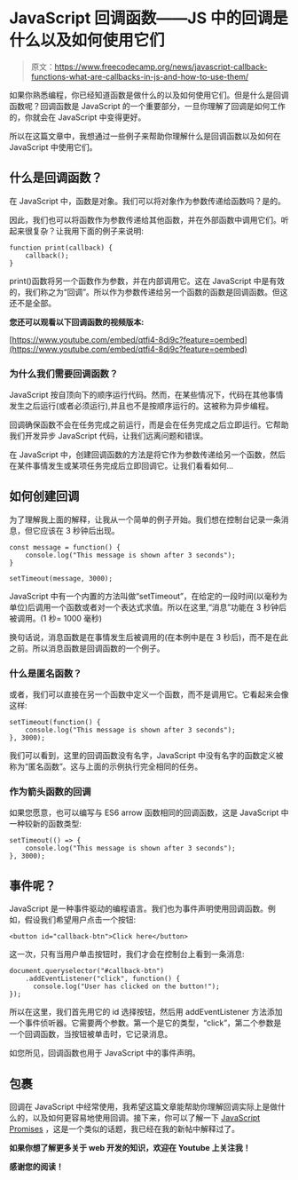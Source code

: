 # JavaScript 回调函数——JS 中的回调是什么以及如何使用它们

> 原文：<https://www.freecodecamp.org/news/javascript-callback-functions-what-are-callbacks-in-js-and-how-to-use-them/>

如果你熟悉编程，你已经知道函数是做什么的以及如何使用它们。但是什么是回调函数呢？回调函数是 JavaScript 的一个重要部分，一旦你理解了回调是如何工作的，你就会在 JavaScript 中变得更好。

所以在这篇文章中，我想通过一些例子来帮助你理解什么是回调函数以及如何在 JavaScript 中使用它们。

## 什么是回调函数？

在 JavaScript 中，函数是对象。我们可以将对象作为参数传递给函数吗？是的。

因此，我们也可以将函数作为参数传递给其他函数，并在外部函数中调用它们。听起来很复杂？让我用下面的例子来说明:

```
function print(callback) {  
    callback();
}
```

print()函数将另一个函数作为参数，并在内部调用它。这在 JavaScript 中是有效的，我们称之为“回调”。所以作为参数传递给另一个函数的函数是回调函数。但这还不是全部。

**您还可以观看以下回调函数的视频版本:**

[https://www.youtube.com/embed/qtfi4-8dj9c?feature=oembed](https://www.youtube.com/embed/qtfi4-8dj9c?feature=oembed)

### 为什么我们需要回调函数？

JavaScript 按自顶向下的顺序运行代码。然而，在某些情况下，代码在其他事情发生之后运行(或者必须运行),并且也不是按顺序运行的。这被称为异步编程。

回调确保函数不会在任务完成之前运行，而是会在任务完成之后立即运行。它帮助我们开发异步 JavaScript 代码，让我们远离问题和错误。

在 JavaScript 中，创建回调函数的方法是将它作为参数传递给另一个函数，然后在某件事情发生或某项任务完成后立即回调它。让我们看看如何…

## 如何创建回调

为了理解我上面的解释，让我从一个简单的例子开始。我们想在控制台记录一条消息，但它应该在 3 秒钟后出现。

```
const message = function() {  
    console.log("This message is shown after 3 seconds");
}

setTimeout(message, 3000);
```

JavaScript 中有一个内置的方法叫做“setTimeout”，在给定的一段时间(以毫秒为单位)后调用一个函数或者对一个表达式求值。所以在这里,“消息”功能在 3 秒钟后被调用。(1 秒= 1000 毫秒)

换句话说，消息函数是在事情发生后被调用的(在本例中是在 3 秒后)，而不是在此之前。所以消息函数是回调函数的一个例子。

### 什么是匿名函数？

或者，我们可以直接在另一个函数中定义一个函数，而不是调用它。它看起来会像这样:

```
setTimeout(function() {  
    console.log("This message is shown after 3 seconds");
}, 3000);
```

我们可以看到，这里的回调函数没有名字，JavaScript 中没有名字的函数定义被称为“匿名函数”。这与上面的示例执行完全相同的任务。

### 作为箭头函数的回调

如果您愿意，也可以编写与 ES6 arrow 函数相同的回调函数，这是 JavaScript 中一种较新的函数类型:

```
setTimeout(() => { 
    console.log("This message is shown after 3 seconds");
}, 3000);
```

## 事件呢？

JavaScript 是一种事件驱动的编程语言。我们也为事件声明使用回调函数。例如，假设我们希望用户点击一个按钮:

```
<button id="callback-btn">Click here</button>
```

这一次，只有当用户单击按钮时，我们才会在控制台上看到一条消息:

```
document.queryselector("#callback-btn")
    .addEventListener("click", function() {    
      console.log("User has clicked on the button!");
});
```

所以在这里，我们首先用它的 id 选择按钮，然后用 addEventListener 方法添加一个事件侦听器。它需要两个参数。第一个是它的类型，“click”，第二个参数是一个回调函数，当按钮被单击时，它记录消息。

如您所见，回调函数也用于 JavaScript 中的事件声明。

## 包裹

回调在 JavaScript 中经常使用，我希望这篇文章能帮助你理解回调实际上是做什么的，以及如何更容易地使用回调。接下来，你可以了解一下 [JavaScript Promises](https://www.freecodecamp.org/news/javascript-es6-promises-for-beginners-resolve-reject-and-chaining-explained/) ，这是一个类似的话题，我已经在我的新帖中解释过了。

**如果你想了解更多关于 web 开发的知识，欢迎在 Youtube 上关注我**[](https://www.youtube.com/channel/UC1EgYPCvKCXFn8HlpoJwY3Q)****！****

**感谢您的阅读！**